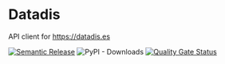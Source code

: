 # Datadis
API client for https://datadis.es

[![Semantic Release](https://github.com/MrMarble/datadis/actions/workflows/release.yml/badge.svg)](https://github.com/MrMarble/datadis/actions/workflows/release.yml)
![PyPI - Downloads](https://img.shields.io/pypi/dm/datadis)
[![Quality Gate Status](https://sonarcloud.io/api/project_badges/measure?project=MrMarble_datadis&metric=alert_status)](https://sonarcloud.io/dashboard?id=MrMarble_datadis)

